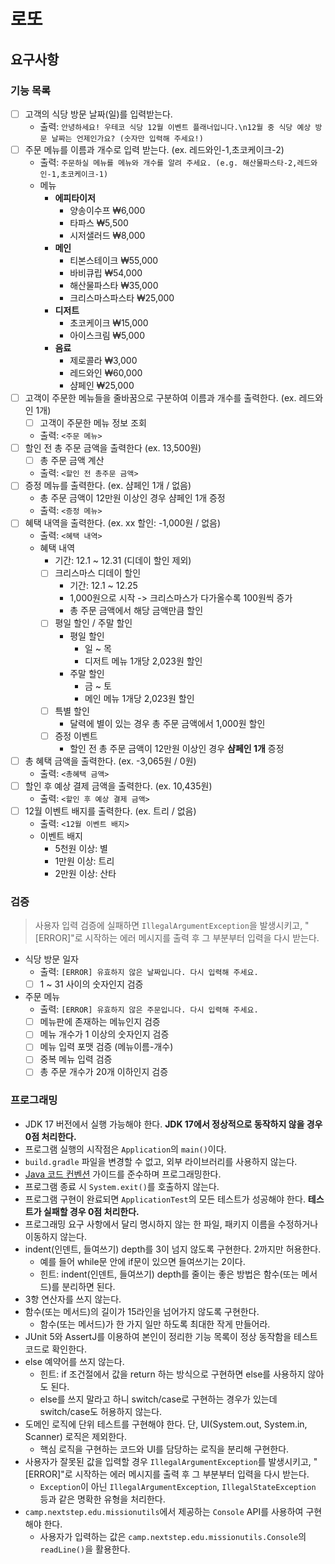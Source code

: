 # 로또

## 요구사항

### 기능 목록

- [ ] 고객의 식당 방문 날짜(일)를 입력받는다.
    - 출력: `안녕하세요! 우테코 식당 12월 이벤트 플래너입니다.\n12월 중 식당 예상 방문 날짜는 언제인가요? (숫자만 입력해 주세요!)`
- [ ] 주문 메뉴를 이름과 개수로 입력 받는다. (ex. 레드와인-1,초코케이크-2)
    - 출력: `주문하실 메뉴를 메뉴와 개수를 알려 주세요. (e.g. 해산물파스타-2,레드와인-1,초코케이크-1)`
    - 메뉴
        - **에피타이저**
            - 양송이수프 ₩6,000
            - 타파스 ₩5,500
            - 시저샐러드 ₩8,000
        - **메인**
            - 티본스테이크 ₩55,000
            - 바비큐립 ₩54,000
            - 해산물파스타 ₩35,000
            - 크리스마스파스타 ₩25,000
        - **디저트**
            - 초코케이크 ₩15,000
            - 아이스크림 ₩5,000
        - **음료**
            - 제로콜라 ₩3,000
            - 레드와인 ₩60,000
            - 샴페인 ₩25,000
- [ ] 고객이 주문한 메뉴들을 줄바꿈으로 구분하여 이름과 개수를 출력한다. (ex. 레드와인 1개)
    - [ ] 고객이 주문한 메뉴 정보 조회
    - 출력: `<주문 메뉴>`
- [ ] 할인 전 총 주문 금액을 출력한다 (ex. 13,500원)
    - [ ] 총 주문 금액 계산
    - 출력: `<할인 전 총주문 금액>`
- [ ] 증정 메뉴를 출력한다. (ex. 샴페인 1개 / 없음)
    - 총 주문 금액이 12만원 이상인 경우 샴페인 1개 증정
    - 출력: `<증정 메뉴>`
- [ ] 혜택 내역을 출력한다. (ex. xx 할인: -1,000원 / 없음)
    - 출력: `<혜택 내역>`
    - 혜택 내역
        - 기간: 12.1 ~ 12.31 (디데이 할인 제외)
        - [ ] 크리스마스 디데이 할인
            - 기간: 12.1 ~ 12.25
            - 1,000원으로 시작 -> 크리스마스가 다가올수록 100원씩 증가
            - 총 주문 금액에서 해당 금액만큼 할인
        - [ ] 평일 할인 / 주말 할인
            - 평일 할인
                - 일 ~ 목
                - 디저트 메뉴 1개당 2,023원 할인
            - 주말 할인
                - 금 ~ 토
                - 메인 메뉴 1개당 2,023원 할인
        - [ ] 특별 할인
            - 달력에 별이 있는 경우 총 주문 금액에서 1,000원 할인
        - [ ] 증정 이벤트
            - 할인 전 총 주문 금액이 12만원 이상인 경우 **샴페인 1개** 증정
- [ ] 총 혜택 금액을 출력한다. (ex. -3,065원 / 0원)
    - 출력: `<총혜택 금액>`
- [ ] 할인 후 예상 결제 금액을 출력한다. (ex. 10,435원)
    - 출력: `<할인 후 예상 결제 금액>`
- [ ] 12월 이벤트 배지를 출력한다. (ex. 트리 / 없음)
    - 출력: `<12월 이벤트 배지>`
    - 이벤트 배지
        - 5천원 이상: 별
        - 1만원 이상: 트리
        - 2만원 이상: 산타

### 검증

> 사용자 입력 검증에 실패하면 `IllegalArgumentException`을 발생시키고, "[ERROR]"로 시작하는 에러 메시지를 출력 후 그 부분부터 입력을 다시 받는다.

- 식당 방문 일자
    - 출력: `[ERROR] 유효하지 않은 날짜입니다. 다시 입력해 주세요.`
    - [ ] 1 ~ 31 사이의 숫자인지 검증
- 주문 메뉴
    - 출력: `[ERROR] 유효하지 않은 주문입니다. 다시 입력해 주세요.`
    - [ ] 메뉴판에 존재하는 메뉴인지 검증
    - [ ] 메뉴 개수가 1 이상의 숫자인지 검증
    - [ ] 메뉴 입력 포맷 검증 (메뉴이름-개수)
    - [ ] 중복 메뉴 입력 검증
    - [ ] 총 주문 개수가 20개 이하인지 검증

### 프로그래밍

- JDK 17 버전에서 실행 가능해야 한다. **JDK 17에서 정상적으로 동작하지 않을 경우 0점 처리한다.**
- 프로그램 실행의 시작점은 `Application`의 `main()`이다.
- `build.gradle` 파일을 변경할 수 없고, 외부 라이브러리를 사용하지 않는다.
- [Java 코드 컨벤션](https://github.com/woowacourse/woowacourse-docs/tree/master/styleguide/java) 가이드를 준수하며 프로그래밍한다.
- 프로그램 종료 시 `System.exit()`를 호출하지 않는다.
- 프로그램 구현이 완료되면 `ApplicationTest`의 모든 테스트가 성공해야 한다. **테스트가 실패할 경우 0점 처리한다.**
- 프로그래밍 요구 사항에서 달리 명시하지 않는 한 파일, 패키지 이름을 수정하거나 이동하지 않는다.
- indent(인덴트, 들여쓰기) depth를 3이 넘지 않도록 구현한다. 2까지만 허용한다.
    - 예를 들어 while문 안에 if문이 있으면 들여쓰기는 2이다.
    - 힌트: indent(인덴트, 들여쓰기) depth를 줄이는 좋은 방법은 함수(또는 메서드)를 분리하면 된다.
- 3항 연산자를 쓰지 않는다.
- 함수(또는 메서드)의 길이가 15라인을 넘어가지 않도록 구현한다.
    - 함수(또는 메서드)가 한 가지 일만 하도록 최대한 작게 만들어라.
- JUnit 5와 AssertJ를 이용하여 본인이 정리한 기능 목록이 정상 동작함을 테스트 코드로 확인한다.
- else 예약어를 쓰지 않는다.
    - 힌트: if 조건절에서 값을 return 하는 방식으로 구현하면 else를 사용하지 않아도 된다.
    - else를 쓰지 말라고 하니 switch/case로 구현하는 경우가 있는데 switch/case도 허용하지 않는다.
- 도메인 로직에 단위 테스트를 구현해야 한다. 단, UI(System.out, System.in, Scanner) 로직은 제외한다.
    - 핵심 로직을 구현하는 코드와 UI를 담당하는 로직을 분리해 구현한다.
- 사용자가 잘못된 값을 입력할 경우 `IllegalArgumentException`를 발생시키고, "[ERROR]"로 시작하는 에러 메시지를 출력 후 그 부분부터 입력을 다시 받는다.
    - `Exception`이 아닌 `IllegalArgumentException`, `IllegalStateException` 등과 같은 명확한 유형을 처리한다.
- `camp.nextstep.edu.missionutils`에서 제공하는 `Console` API를 사용하여 구현해야 한다.
    - 사용자가 입력하는 값은 `camp.nextstep.edu.missionutils.Console`의 `readLine()`을 활용한다.
